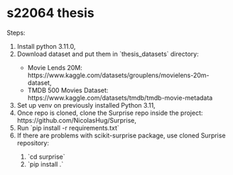 # s22064 thesis
Steps:
<ol>
    <li>Install python 3.11.0,</li>
    <li>Download dataset and put them in `thesis_datasets` directory:</li>
        <ul>
            <li>Movie Lends 20M: https://www.kaggle.com/datasets/grouplens/movielens-20m-dataset,</li>
            <li>TMDB 500 Movies Dataset: https://www.kaggle.com/datasets/tmdb/tmdb-movie-metadata</li>
        </ul>
    <li>Set up venv on previously installed Python 3.11,</li>
    <li>Once repo is cloned, clone the Surprise repo inside the project: https://github.com/NicolasHug/Surprise,</li>
    <li>Run `pip install -r requirements.txt`</li>
    <li>If there are problems with scikit-surprise package, use cloned Surprise repository:</li>
    <ol>
        <li>`cd surprise`</li>
        <li>`pip install .`</li>
    </ol>
</ol>
